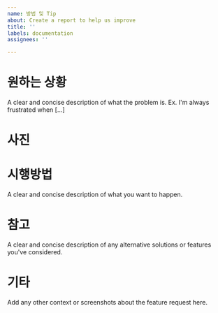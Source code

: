 ```yaml
---
name: 방법 및 Tip
about: Create a report to help us improve
title: ''
labels: documentation
assignees: ''

---
```


# 원하는 상황
A clear and concise description of what the problem is. Ex. I'm always frustrated when [...]

# 사진

# 시행방법
A clear and concise description of what you want to happen.

# 참고
A clear and concise description of any alternative solutions or features you've considered.

# 기타
Add any other context or screenshots about the feature request here.
